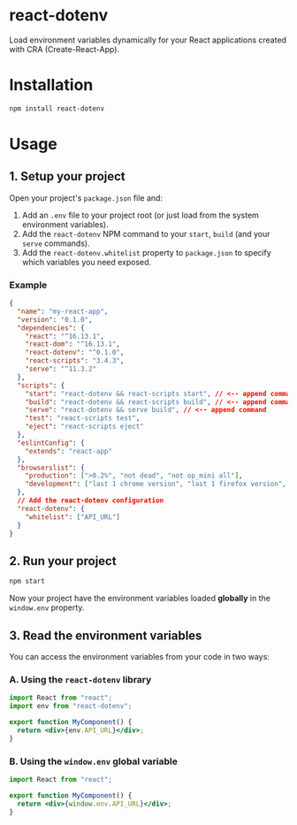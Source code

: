 # react-dotenv

Load environment variables dynamically for your React applications created with CRA (Create-React-App).

# Installation

```sh
npm install react-dotenv
```

# Usage

## 1. Setup your project

Open your project's `package.json` file and:

1. Add an `.env` file to your project root (or just load from the system environment variables).
1. Add the `react-dotenv` NPM command to your `start`, `build` (and your `serve` commands).
1. Add the `react-dotenv.whitelist` property to `package.json` to specify which variables you need exposed.

### Example

```json
{
  "name": "my-react-app",
  "version": "0.1.0",
  "dependencies": {
    "react": "^16.13.1",
    "react-dom": "^16.13.1",
    "react-dotenv": "^0.1.0",
    "react-scripts": "3.4.3",
    "serve": "^11.3.2"
  },
  "scripts": {
    "start": "react-dotenv && react-scripts start", // <-- append command
    "build": "react-dotenv && react-scripts build", // <-- append command
    "serve": "react-dotenv && serve build", // <-- append command
    "test": "react-scripts test",
    "eject": "react-scripts eject"
  },
  "eslintConfig": {
    "extends": "react-app"
  },
  "browserslist": {
    "production": [">0.2%", "not dead", "not op_mini all"],
    "development": ["last 1 chrome version", "last 1 firefox version", "last 1 safari version"]
  },
  // Add the react-dotenv configuration
  "react-dotenv": {
    "whitelist": ["API_URL"]
  }
}
```

## 2. Run your project

```sh
npm start
```

Now your project have the environment variables loaded **globally** in the `window.env` property.

## 3. Read the environment variables

You can access the environment variables from your code in two ways:

### A. Using the `react-dotenv` library

```jsx
import React from "react";
import env from "react-dotenv";

export function MyComponent() {
  return <div>{env.API_URL}</div>;
}
```

### B. Using the `window.env` global variable

```jsx
import React from "react";

export function MyComponent() {
  return <div>{window.env.API_URL}</div>;
}
```
